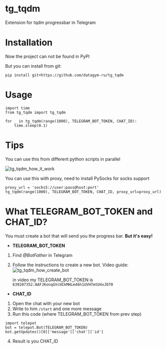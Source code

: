 # tg_tqdm
Extension for tqdm progressbar in Telegram

# Installation
Now the project can not be found in PyPI

But you can install from git:

```
pip install git+https://github.com/datagym-ru/tg_tqdm
```

# Usage
```
import time
from tg_tqdm import tg_tqdm

for _ in tg_tqdm(range(1000), TELEGRAM_BOT_TOKEN, CHAT_ID):
    time.sleep(0.1)
```

# Tips

You can use this from different python scripts in parallel

![tg_tqdm_how_it_work](https://github.com/datagym-ru/tg_tqdm/blob/master/tg_tqdm_how_it_work.gif?raw=true)

You can use this with proxy, need to install PySocks for socks support

```
proxy_url = 'socks5://user:pass@host:port'
tg_tqdm(range(1000), TELEGRAM_BOT_TOKEN, CHAT_ID, proxy_url=proxy_url)
```


# What TELEGRAM_BOT_TOKEN and CHAT_ID?

You must create a bot that will send you the progress bar. **But it's easy!**

- **TELEGRAM_BOT_TOKEN**
1) Find *@BotFather* in Telegram
2) Follow the instructions to create a new bot.
Video guide:
![tg_tqdm_how_create_bot](https://github.com/datagym-ru/tg_tqdm/blob/master/tg_tqdm_how_create_bot.gif?raw=true)

    in video my TELEGRAM_BOT_TOKEN is `639207352:AAFJKonqGVcHIkMHLm46h1UVH7mtU4xJD70`

- **CHAT_ID**
1) Open the chat with your new bot
2) Write to him `/start` and one more message
3) Run this code (where TELEGRAM_BOT_TOKEN from prev step)
```
import telepot
bot = telepot.Bot(TELEGRAM_BOT_TOKEN)
bot.getUpdates()[0]['message']['chat']['id']
```
4) Result is you CHAT_ID
